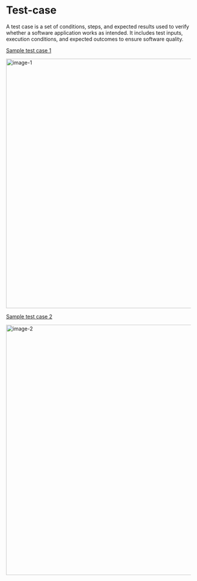 # Test-case
A test case is a set of conditions, steps, and expected results used to verify whether a software application works as intended. It includes test inputs, execution conditions, and expected outcomes to ensure software quality.

<a href="https://github.com/Alimul-Islam/Sample-test-case/blob/main/Sample%20test%20case-1.xlsx">Sample test case 1</a>

<img width="679" alt="image-1" src="https://github.com/user-attachments/assets/aa99fe0b-a7ac-44a7-8618-492f9cec5f07" />

<a href="https://github.com/Alimul-Islam/Sample-test-case/blob/main/Sample%20test%20case-2.xlsx">Sample test case 2</a>

<img width="681" alt="image-2" src="https://github.com/user-attachments/assets/0f275621-d9d8-40fc-aa55-db2c155f7e5f" />
